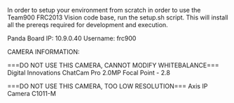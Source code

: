 In order to setup your environment from scratch in order to use the Team900 FRC2013 Vision code base, run the setup.sh script. This will install all the prereqs required for development and execution.

Panda Board IP: 10.9.0.40
Username: frc900


CAMERA INFORMATION:

===DO NOT USE THIS CAMERA, CANNOT MODIFY WHITEBALANCE===
Digital Innovations ChatCam Pro 2.0MP 
Focal Point - 2.8

===DO NOT USE THIS CAMERA, TOO LOW RESOLUTION===
Axis IP Camera C1011-M